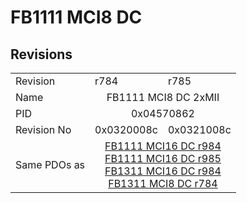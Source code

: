 # FB1111 MCI8 DC

## Revisions
<table>
<tr>
<td>Revision</td>
<td>r784</td>
<td>r785</td>
</tr>
<tr>
<td>Name</td>
<td colspan=2 align="center">FB1111 MCI8 DC 2xMII</td>
</tr>
<tr>
<td>PID</td>
<td colspan=2 align="center">0x04570862</td>
</tr>
<tr>
<td>Revision No</td>
<td>0x0320008c</td>
<td>0x0321008c</td>
</tr>
<tr>
<td>Same PDOs as</td>
<td colspan=2 align="center"><a href="FB1111+MCI16+DC.md">FB1111 MCI16 DC r984</a><br/><a href="FB1111+MCI16+DC.md">FB1111 MCI16 DC r985</a><br/><a href="FB1311+MCI16+DC.md">FB1311 MCI16 DC r984</a><br/><a href="FB1311+MCI8+DC.md">FB1311 MCI8 DC r784</a></td>
</tr>
</table>

